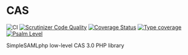 # CAS

![CI](https://github.com/simplesamlphp/xml-cas/actions/workflows/php.yml/badge.svg)
[![Scrutinizer Code Quality](https://scrutinizer-ci.com/g/simplesamlphp/xml-cas/badges/quality-score.png?b=master)](https://scrutinizer-ci.com/g/simplesamlphp/xml-cas/?branch=master)
[![Coverage Status](https://codecov.io/gh/simplesamlphp/xml-cas/branch/master/graph/badge.svg)](https://codecov.io/gh/simplesamlphp/xml-cas)
[![Type coverage](https://shepherd.dev/github/simplesamlphp/xml-cas/coverage.svg)](https://shepherd.dev/github/simplesamlphp/xml-cas)
[![Psalm Level](https://shepherd.dev/github/simplesamlphp/xml-cas/level.svg)](https://shepherd.dev/github/simplesamlphp/xml-cas)

SimpleSAMLphp low-level CAS 3.0 PHP library
